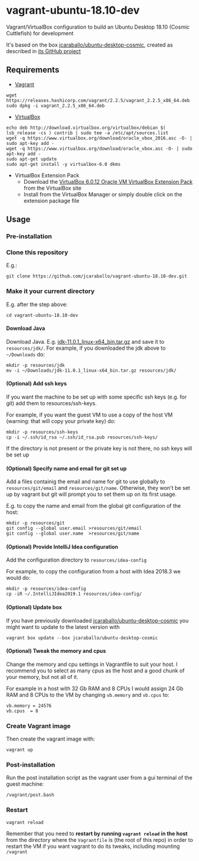# vagrant-ubuntu-18.10-dev

Vagrant/VirtualBox configuration to build an Ubuntu Desktop 18.10 (Cosmic Cuttlefish) for development

It's based on the box [jcaraballo/ubuntu-desktop-cosmic](https://app.vagrantup.com/jcaraballo/boxes/ubuntu-desktop-cosmic),
created as described in [its GitHub project](https://github.com/jcaraballo/vagrant-box-ubuntu-desktop-cosmic)

## Requirements

* [Vagrant](https://www.vagrantup.com/downloads.html)
```
wget https://releases.hashicorp.com/vagrant/2.2.5/vagrant_2.2.5_x86_64.deb
sudo dpkg -i vagrant_2.2.5_x86_64.deb
```

* [VirtualBox](https://www.virtualbox.org/wiki/Linux_Downloads)
```
echo deb http://download.virtualbox.org/virtualbox/debian $( lsb_release -cs ) contrib | sudo tee -a /etc/apt/sources.list
wget -q https://www.virtualbox.org/download/oracle_vbox_2016.asc -O- | sudo apt-key add -
wget -q https://www.virtualbox.org/download/oracle_vbox.asc -O- | sudo apt-key add -
sudo apt-get update
sudo apt-get install -y virtualbox-6.0 dkms
```

* VirtualBox Extension Pack
  - Download the [VirtualBox 6.0.12 Oracle VM VirtualBox Extension Pack](https://download.virtualbox.org/virtualbox/6.0.12/Oracle_VM_VirtualBox_Extension_Pack-6.0.12.vbox-extpack) from the VirtualBox site
  - Install from the VirtualBox Manager or simply double click on the extension package file

## Usage

### Pre-installation

### Clone this repository
E.g.:
```
git clone https://github.com/jcaraballo/vagrant-ubuntu-18.10-dev.git
```

### Make it your current directory
E.g. after the step above:
```
cd vagrant-ubuntu-18.10-dev
```

#### Download Java

Download Java. E.g. [jdk-11.0.1_linux-x64_bin.tar.gz](https://www.oracle.com/technetwork/java/javase/downloads/jdk11-downloads-5066655.html) and save it to `resources/jdk/`. For example, if you downloaded the jdk above to `~/Downloads` do:
```
mkdir -p resources/jdk
mv -i ~/Downloads/jdk-11.0.1_linux-x64_bin.tar.gz resources/jdk/
```

#### (Optional) Add ssh keys

If you want the machine to be set up with some specific ssh keys (e.g. for git)
add them to resources/ssh-keys.

For example, if you want the guest VM to use a copy of the host VM (warning: that will copy your private key) do:

```
mkdir -p resources/ssh-keys
cp -i ~/.ssh/id_rsa ~/.ssh/id_rsa.pub resources/ssh-keys/
```

If the directory is not present or the private key is not there, no ssh keys will be set up


#### (Optional) Specify name and email for git set up

Add a files containig the email and name for git to use globally to `resources/git/email` and `resources/git/name`. Otherwise, they won't be set up by vagrant but git will prompt you to set them up on its first usage.

E.g. to copy the name and email from the global git configuration of the host:
```
mkdir -p resources/git
git config --global user.email >resources/git/email
git config --global user.name  >resources/git/name
```

#### (Optional) Provide IntelliJ Idea configuration

Add the configuration directory to `resources/idea-config`

For example, to copy the configuration from a host with Idea 2018.3 we would do:
```
mkdir -p resources/idea-config
cp -iR ~/.IntelliJIdea2019.1 resources/idea-config/
```

#### (Optional) Update box

If you have previously downloaded [jcaraballo/ubuntu-desktop-cosmic](https://app.vagrantup.com/jcaraballo/boxes/ubuntu-desktop-cosmic) you might want to update to the latest version with
```
vagrant box update --box jcaraballo/ubuntu-desktop-cosmic
```

#### (Optional) Tweak the memory and cpus
Change the memory and cpu settings in Vagrantfile to suit your host. I recommend you to select as many cpus as the host and a good chunk of your memory, but not all of it.

For example in a host with 32 Gb RAM and 8 CPUs I would assign 24 Gb RAM and 8 CPUs to the VM by changing `vb.memory` and `vb.cpus` to:
```
vb.memory = 24576
vb.cpus  = 8
```


### Create Vagrant image

Then create the vagrant image with:

```
vagrant up
```

### Post-installation

Run the post installation script as the vagrant user from a gui terminal of the guest machine:
```
/vagrant/post.bash
```

### Restart
```
vagrant reload
```
Remember that you need to **restart by running `vagrant reload` in the host** from the directory where the `Vagrantfile` is (the root of this repo) in order to restart the VM if you want vagrant to do its tweaks, including mounting `/vagrant`
